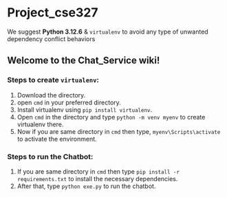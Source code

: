# Project_cse327

We suggest **Python 3.12.6** & `virtualenv` to avoid any type of unwanted dependency conflict behaviors

## Welcome to the Chat_Service wiki!
### Steps to create `virtualenv`:
1. Download the directory.
2. open `cmd` in your preferred directory.
3. Install virtualenv using `pip install virtualenv`.
4. Open `cmd` in the directory and type `python -m venv myenv` to create virtualenv there.
5. Now if you are same directory in `cmd` then type, `myenv\Scripts\activate` to activate the environment.
### Steps to run the Chatbot:
1. If you are same directory in `cmd` then type `pip install -r requirements.txt` to install the necessary dependencies.
2. After that, type `python exe.py` to run the chatbot.
